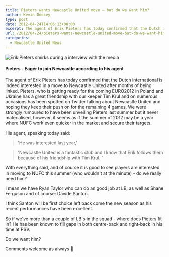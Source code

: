 ```yaml
---
title: Pieters wants Newcastle United move – but do we want him?
author: Kevin Doocey
type: post
date: 2012-04-24T14:06:13+00:00
excerpt: The agent of Erik Pieters has today confirmed that the Dutch international is indeed interested in a move to Newcastle United after months of being linked. Pieters, who is getting..
url: /2012/04/24/pieters-wants-newcastle-united-move-but-do-we-want-him/
categories:
  - Newcastle United News
---
```


![Erik Pieters smirks during a interview with the media](https://www.tynetime.com/wp-content/uploads/2011/08/Erik-Pieters-PSV1.jpg "Erik-Pieters-PSV")

#### Pieters - Eager to join Newcastle according to his agent

The agent of Erik Pieters has today confirmed that the Dutch international is indeed interested in a move to Newcastle United after months of being linked. Pieters, who is getting ready for the coming EURO2012 in Poland and Ukraine has a great friendship with our keeper Tim Krul and on numerous occasions has been spotted on Twitter talking about Newcastle United and hoping they keep their push on for the remaining 4 games. We were strongly rumoured to have been unveiling Pieters  last summer but it never materialised, however, it seems as if the summer of 2012 may be a year where NUFC work even quicker in the market and secure their targets.

His agent, speaking today said:

> 'He was interested last year,'

> 'Newcastle United is a fantastic club and I know that Erik follows them because of his friendship with Tim Krul. '

With everything said, and of course it is good to see players are interested in moving to NUFC this summer (who wouldn't at the minute) - do we really need him?

I mean we have Ryan Taylor who can do an good job at LB, as well as Shane Ferguson and of course: Davide Santon.

I think Santon will be first choice left back come the new season as his recent performances have been excellent.

So if we've more than a couple of LB's in the squad - where does Pieters fit in? He has been known to fill gaps in both centre-back and right-back in his time at PSV.

Do we want him?

Comments welcome as always 🙂
